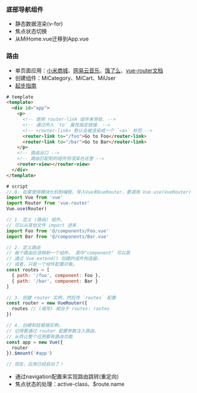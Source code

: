 ### 底部导航组件
+ 静态数据渲染(v-for)
+ 焦点状态切换
+ 从MiHome.vue迁移到App.vue

### 路由
+ 单页面应用：[小米商城](https://m.mi.com/)、[网易云音乐](https://music.163.com/)、[饿了么](https://www.ele.me)、[vue-router文档](https://router.vuejs.org)
+ 创建组件：MiCategory、MiCart、MiUser
+ [起步指南](https://router.vuejs.org/zh/guide/#html)
```html
# template
<template>
  <div id="app">
    <p>
      <!-- 使用 router-link 组件来导航. -->
      <!-- 通过传入 `to` 属性指定链接. -->
      <!-- <router-link> 默认会被渲染成一个 `<a>` 标签 -->
      <router-link to="/foo">Go to Foo</router-link>
      <router-link to="/bar">Go to Bar</router-link>
    </p>
    <!-- 路由出口 -->
    <!-- 路由匹配到的组件将渲染在这里 -->
    <router-view></router-view>
  </div>
</template>
```
```javascript
# script
// 0. 如果使用模块化机制编程，导入Vue和VueRouter，要调用 Vue.use(VueRouter)
import Vue from 'vue'
import Router from 'vue-router'
Vue.use(Router) 

// 1. 定义 (路由) 组件。
// 可以从其他文件 import 进来
import Foo from '@/components/Foo.vue'
import Bar from '@/components/Bar.vue'

// 2. 定义路由
// 每个路由应该映射一个组件。 其中"component" 可以是
// 通过 Vue.extend() 创建的组件构造器，
// 或者，只是一个组件配置对象。
const routes = [
  { path: '/foo', component: Foo },
  { path: '/bar', component: Bar }
]

// 3. 创建 router 实例，然后传 `routes` 配置
const router = new VueRouter({
  routes // (缩写) 相当于 routes: routes
})

// 4. 创建和挂载根实例。
// 记得要通过 router 配置参数注入路由，
// 从而让整个应用都有路由功能
const app = new Vue({
  router
}).$mount('#app')

// 现在，应用已经启动了！
```
+ 通过navigation配置来实现路由跳转(重定向)
+ 焦点状态的处理：active-class、$route.name
